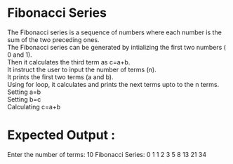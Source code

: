 # Fibonacci Series
The Fibonacci series is a sequence of numbers where each number is the sum of the two preceding ones.    
The Fibonacci series can be generated by intializing the first two numbers ( 0 and 1).  
Then it calculates the third term as c=a+b.  
It instruct the user to input the number of terms (n).  
It prints the first two terms (a and b).   
Using for loop, it calculates and prints the next terms upto to the n terms.  
Setting a=b  
Setting b=c  
Calculating c=a+b  
  
# Expected Output :
Enter the number of terms: 10
Fibonacci Series: 0
1
1
2
3
5
8
13
21
34